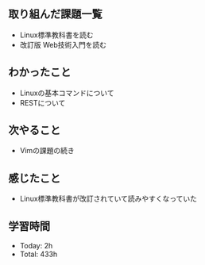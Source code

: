 ## 取り組んだ課題一覧
- Linux標準教科書を読む
- 改訂版 Web技術入門を読む
## わかったこと
- Linuxの基本コマンドについて
- RESTについて
## 次やること
- Vimの課題の続き
## 感じたこと
- Linux標準教科書が改訂されていて読みやすくなっていた
## 学習時間
- Today: 2h
- Total: 433h
